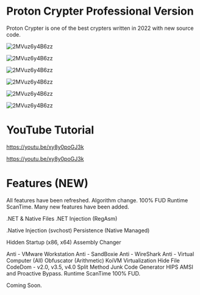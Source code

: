 # Proton Crypter Professional Version

Proton Crypter is one of the best crypters written in 2022 with new source code. 

![2MVuz6y4B6zz](https://imgur.com/Le6iIvj.jpg)

![2MVuz6y4B6zz](https://imgur.com/wPiwNYD.jpg)

![2MVuz6y4B6zz](https://imgur.com/omSLMKt.jpg)

![2MVuz6y4B6zz](https://imgur.com/t3jGaCN.jpg)

![2MVuz6y4B6zz](https://imgur.com/EeSA4TD.jpg)

![2MVuz6y4B6zz](https://imgur.com/N0j3bIh.jpg)

# YouTube Tutorial 

https://youtu.be/xy8y0poGJ3k

https://youtu.be/xy8y0poGJ3k

# Features (NEW)

All features have been refreshed. Algorithm change. 100% FUD Runtime ScanTime.  Many new features have been added.

.NET & Native Files .NET Injection (RegAsm)

.Native Injection (svchost) Persistence (Native Managed)

Hidden Startup (x86, x64) Assembly Changer

Anti - VMware Workstation Anti - SandBoxie Anti - WireShark Anti - Virtual Computer (All) Obfuscator (Arithmetic) KoiVM Virtualization Hide File CodeDom - v2.0, v3.5, v4.0 Split Method Junk Code Generator HIPS AMSI and Proactive Bypass. Runtime ScanTime 100% FUD.

Coming Soon.
